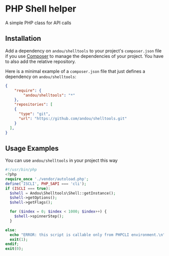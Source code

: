 # PHP Shell helper

A simple PHP class for API calls

## Installation

Add a dependency on `andou/shelltools` to your project's `composer.json` file if you use [Composer](http://getcomposer.org/) to manage the dependencies of your project.
You have to also add the relative repository.

Here is a minimal example of a `composer.json` file that just defines a dependency on `andou/shelltools`:

```json
{
    "require": {
        "andou/shelltools": "*"
    },
    "repositories": [
    {
      "type": "git",
      "url": "https://github.com/andou/shelltools.git"
    }
  ],
}
```    

## Usage Examples
You can use `andou/shelltools` in your project this way

```php
#!/usr/bin/php
<?php
require_once './vendor/autoload.php';
define('ISCLI', PHP_SAPI === 'cli');
if (ISCLI === true):
  $shell = Andou\Shelltools\Shell::getInstance();
  $shell->getOptions();
  $shell->getFlags();

  for ($index = 0; $index < 1000; $index++) {
    $shell->spinnerStep();
  }

else:
  echo "ERROR: this script is callable only from PHPCLI environment.\n";
  exit(1);
endif;
exit(0);
```

